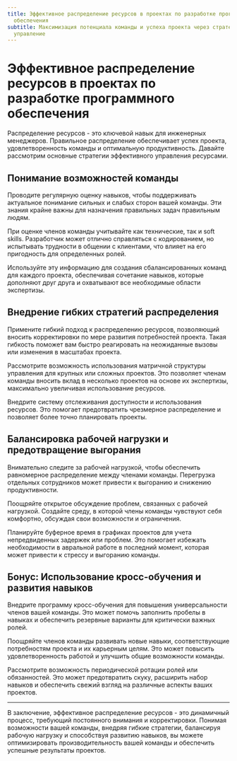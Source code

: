```yaml
---
title: Эффективное распределение ресурсов в проектах по разработке программного
  обеспечения
subtitle: Максимизация потенциала команды и успеха проекта через стратегическое
  управление
---
```


# Эффективное распределение ресурсов в проектах по разработке программного обеспечения

Распределение ресурсов - это ключевой навык для инженерных менеджеров. Правильное распределение обеспечивает успех проекта, удовлетворенность команды и оптимальную продуктивность. Давайте рассмотрим основные стратегии эффективного управления ресурсами.

## Понимание возможностей команды

Проводите регулярную оценку навыков, чтобы поддерживать актуальное понимание сильных и слабых сторон вашей команды. Эти знания крайне важны для назначения правильных задач правильным людям.

При оценке членов команды учитывайте как технические, так и soft skills. Разработчик может отлично справляться с кодированием, но испытывать трудности в общении с клиентами, что влияет на его пригодность для определенных ролей.

Используйте эту информацию для создания сбалансированных команд для каждого проекта, обеспечивая сочетание навыков, которые дополняют друг друга и охватывают все необходимые области экспертизы.

## Внедрение гибких стратегий распределения

Примените гибкий подход к распределению ресурсов, позволяющий вносить корректировки по мере развития потребностей проекта. Такая гибкость поможет вам быстро реагировать на неожиданные вызовы или изменения в масштабах проекта.

Рассмотрите возможность использования матричной структуры управления для крупных или сложных проектов. Это позволяет членам команды вносить вклад в несколько проектов на основе их экспертизы, максимально увеличивая использование ресурсов.

Внедрите систему отслеживания доступности и использования ресурсов. Это помогает предотвратить чрезмерное распределение и позволяет более точно планировать проекты.

## Балансировка рабочей нагрузки и предотвращение выгорания

Внимательно следите за рабочей нагрузкой, чтобы обеспечить равномерное распределение между членами команды. Перегрузка отдельных сотрудников может привести к выгоранию и снижению продуктивности.

Поощряйте открытое обсуждение проблем, связанных с рабочей нагрузкой. Создайте среду, в которой члены команды чувствуют себя комфортно, обсуждая свои возможности и ограничения.

Планируйте буферное время в графиках проектов для учета непредвиденных задержек или проблем. Это помогает избежать необходимости в авральной работе в последний момент, которая может привести к стрессу и выгоранию команды.

## Бонус: Использование кросс-обучения и развития навыков

Внедрите программу кросс-обучения для повышения универсальности членов вашей команды. Это может помочь заполнить пробелы в навыках и обеспечить резервные варианты для критически важных ролей.

Поощряйте членов команды развивать новые навыки, соответствующие потребностям проекта и их карьерным целям. Это может повысить удовлетворенность работой и улучшить общие возможности команды.

Рассмотрите возможность периодической ротации ролей или обязанностей. Это может предотвратить скуку, расширить набор навыков и обеспечить свежий взгляд на различные аспекты ваших проектов.

---

В заключение, эффективное распределение ресурсов - это динамичный процесс, требующий постоянного внимания и корректировки. Понимая возможности вашей команды, внедряя гибкие стратегии, балансируя рабочую нагрузку и способствуя развитию навыков, вы можете оптимизировать производительность вашей команды и обеспечить успешные результаты проектов.

